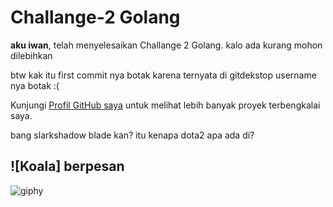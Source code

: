 # Challange-2 Golang

**aku iwan**, telah menyelesaikan Challange 2 Golang. kalo ada kurang mohon dilebihkan

btw kak itu first commit nya botak karena ternyata di gitdekstop username nya botak :(

Kunjungi [Profil GitHub saya](https://github.com/Zegione) untuk melihat lebih banyak proyek terbengkalai saya.

bang slarkshadow blade kan? itu kenapa dota2 apa ada di?

![Koala] berpesan
---

![giphy](https://github.com/Zegione/Challange2/assets/118948791/ecc24f14-e892-44cd-9520-05d12c6415a9)


